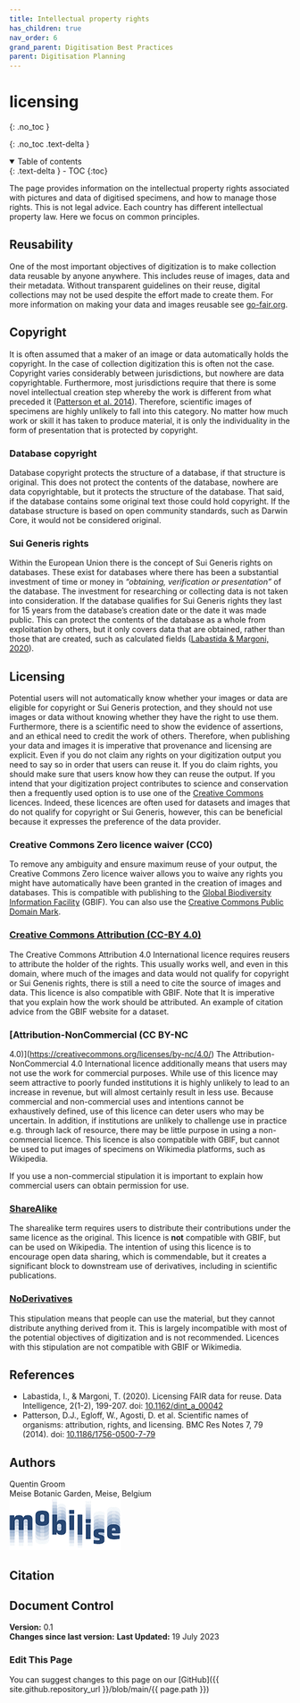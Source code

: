 ```yaml
---
title: Intellectual property rights
has_children: true
nav_order: 6
grand_parent: Digitisation Best Practices
parent: Digitisation Planning
---
```


# licensing
{: .no_toc }

  {: .no_toc .text-delta }
<details open markdown="block">
  <summary>
    Table of contents
  </summary>
  {: .text-delta }
- TOC
{:toc}
</details>

The page provides information on the intellectual property rights associated with pictures and data of digitised specimens, and how to manage those rights.
This is not legal advice. Each country has different intellectual property law. Here we focus on common principles.

## Reusability

One of the most important objectives of digitization is to make collection data reusable by anyone anywhere. This includes reuse of images, data and their metadata. Without transparent guidelines on their reuse, digital collections may not be used despite the effort made to create them. For more information on making your data and images reusable see
[go-fair.org](https://www.go-fair.org/fair-principles/).

## Copyright
It is often assumed that a maker of an image or data automatically holds the copyright. In the
case of collection digitization this is often not the case. Copyright varies considerably
between jurisdictions, but nowhere are data copyrightable. Furthermore, most jurisdictions
require that there is some novel intellectual creation step whereby the work is different from
what preceded it ([Patterson et al. 2014](https://doi.org/10.1186/1756-0500-7-79)).
Therefore, scientific images of specimens are highly unlikely to fall into this category. No
matter how much work or skill it has taken to produce material, it is only the individuality in the form of presentation that is protected by copyright.


### Database copyright
Database copyright protects the structure of a database, if that structure is original. This
does not protect the contents of the database, nowhere are data copyrightable, but it
protects the structure of the database. That said, if the database contains some original text
those could hold copyright. If the database structure is based on open community standards,
such as Darwin Core, it would not be considered original.

### Sui Generis rights
Within the European Union there is the concept of Sui Generis rights on databases. These exist for databases where there has been a substantial investment of time or money in *“obtaining, verification or presentation”* of the database. The investment for researching or collecting data is not taken into consideration. If the database qualifies for Sui Generis rights they last for 15 years from the database’s creation date or the date it was
made public. This can protect the contents of the database as a whole from exploitation by others, but it only covers data that are obtained, rather than those that are created, such as calculated fields ([Labastida & Margoni, 2020](https://doi.org/10.1162/dint_a_00042)).

## Licensing
Potential users will not automatically know whether your images or data are eligible for
copyright or Sui Generis protection, and they should not use images or data without knowing
whether they have the right to use them. Furthermore, there is a scientific need to show the
evidence of assertions, and an ethical need to credit the work of others. Therefore, when
publishing your data and images it is imperative that provenance and licensing are explicit. Even if you do not claim any rights on your digitization output you need to say so
in order that users can reuse it. If you do claim rights, you should make sure that users know
how they can reuse the output. If you intend that your digitization project contributes to
science and conservation then a frequently used option is to use one of the [Creative
Commons](https://creativecommons.org/) licences. Indeed, these licences are often used for
datasets and images that do not qualify for copyright or Sui Generis, however, this can be
beneficial because it expresses the preference of the data provider.

### Creative Commons Zero licence waiver (CC0)
To remove any ambiguity and ensure maximum reuse of your output, the Creative Commons
Zero licence waiver allows you to waive any rights you might have automatically have been
granted in the creation of images and databases. This is compatible with publishing to the
[Global Biodiversity Information Facility](https://www.gbif.org/) (GBIF). You can also use the [Creative Commons Public Domain Mark](https://creativecommons.org/publicdomain/mark/1.0/).

### [Creative Commons Attribution (CC-BY 4.0)](https://creativecommons.org/licenses/by/4.0/)
The Creative Commons Attribution 4.0 International licence requires reusers to attribute the
holder of the rights. This usually works well, and even in this domain, where much of the
images and data would not qualify for copyright or Sui Genenis rights, there is still a need to
cite the source of images and data. This licence is also compatible with GBIF.
Note that It is imperative that you explain how the work should be attributed.
An example of citation advice from the GBIF website for a dataset.

### [Attribution-NonCommercial (CC BY-NC
4.0)](https://creativecommons.org/licenses/by-nc/4.0/)
The Attribution-NonCommercial 4.0 International licence additionally means that users may
not use the work for commercial purposes. While use of this licence may seem attractive to
poorly funded institutions it is highly unlikely to lead to an increase in revenue, but will almost
certainly result in less use. Because commercial and non-commercial uses and intentions
cannot be exhaustively defined, use of this licence can deter users who may be uncertain. In addition, if institutions are unlikely to challenge use in practice e.g. through lack of resource,
there may be little purpose in using a non-commercial licence. This licence is also
compatible with GBIF, but cannot be used to put images of specimens on Wikimedia
platforms, such as Wikipedia.

If you use a non-commercial stipulation it is important to explain how commercial users can
obtain permission for use.

### [ShareAlike](https://creativecommons.org/licenses/by-sa/4.0/)
The sharealike term requires users to distribute their contributions under the same licence as
the original. This licence is **not** compatible with GBIF, but can be used on Wikipedia. The
intention of using this licence is to encourage open data sharing, which is commendable, but
it creates a significant block to downstream use of derivatives, including in scientific
publications.

### [NoDerivatives](https://creativecommons.org/licenses/by-nd/4.0/)
This stipulation means that people can use the material, but they cannot distribute anything
derived from it. This is largely incompatible with most of the potential objectives of
digitization and is not recommended. Licences with this stipulation are not compatible with
GBIF or Wikimedia.

## References
* Labastida, I., & Margoni, T. (2020). Licensing FAIR data for reuse. Data Intelligence, 2(1-2),
199-207. doi: [10.1162/dint_a_00042](https://doi.org/10.1162/dint_a_00042)
* Patterson, D.J., Egloff, W., Agosti, D. et al. Scientific names of organisms: attribution, rights,
and licensing. BMC Res Notes 7, 79 (2014). doi:
[10.1186/1756-0500-7-79](https://doi.org/10.1186/1756-0500-7-79)

## Authors
Quentin Groom\
Meise Botanic Garden, Meise, Belgium \
![Cost Mobilise Logo](/images/Logos/Mobilise.png)

## Citation

## Document Control
**Version:** 0.1\
**Changes since last version:**
**Last Updated:** 19 July 2023

### Edit This Page
You can suggest changes to this page on our [GitHub]({{ site.github.repository_url }}/blob/main/{{ page.path }})
